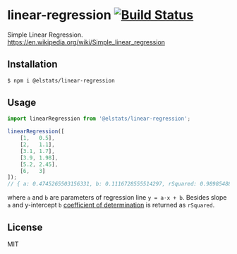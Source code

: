 # linear-regression [![Build Status](https://travis-ci.org/elstats/linear-regression.svg?branch=master)](https://travis-ci.org/elstats/linear-regression)

Simple Linear Regression. https://en.wikipedia.org/wiki/Simple_linear_regression

## Installation

```bash
$ npm i @elstats/linear-regression
```

## Usage

```js
import linearRegression from '@elstats/linear-regression';

linearRegression([
    [1,   0.5],
    [2,   1.1],
    [3.1, 1.7],
    [3.9, 1.98],
    [5.2, 2.45],
    [6,   3]
]);
// { a: 0.4745265503156331, b: 0.1116728555514297, rSquared: 0.9898548897522457 }
```

where `a` and `b` are parameters of regression line `y = a⋅x + b`. Besides slope `a` and y-intercept `b` [coefficient of determination](https://en.wikipedia.org/wiki/Coefficient_of_determination) is returned as `rSquared`.

## License

MIT
